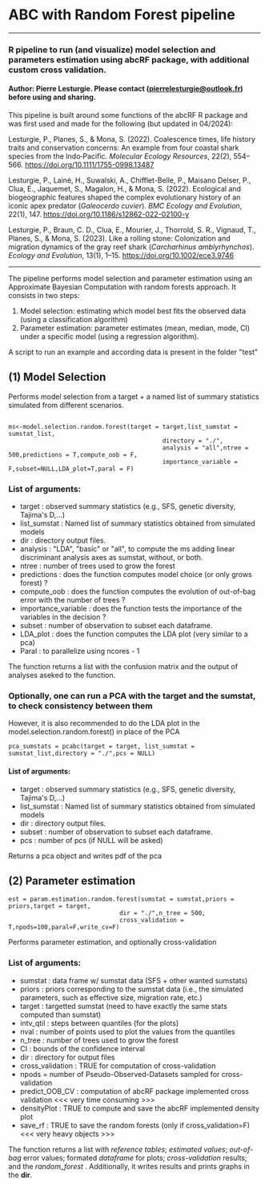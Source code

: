 # ABC with Random Forest pipeline 
--- 

### R pipeline to run (and visualize) model selection and parameters estimation using abcRF package, with additional custom cross validation. 
####  Author: Pierre Lesturgie. Please contact (pierrelesturgie@outlook.fr) before using and sharing. 

This pipeline is built around some functions of the abcRF R package and was first used and made for the following (but updated in 04/2024): 

Lesturgie, P., Planes, S., & Mona, S. (2022). Coalescence times, life history traits and conservation concerns: An example from four coastal shark species from the Indo‐Pacific. *Molecular Ecology Resources*, 22(2), 554–566. https://doi.org/10.1111/1755-0998.13487

Lesturgie, P., Lainé, H., Suwalski, A., Chifflet-Belle, P., Maisano Delser, P., Clua, E., Jaquemet, S., Magalon, H., & Mona, S. (2022). Ecological and biogeographic features shaped the complex evolutionary history of an iconic apex predator (*Galeocerdo cuvier*). *BMC Ecology and Evolution*, 22(1), 147. https://doi.org/10.1186/s12862-022-02100-y

Lesturgie, P., Braun, C. D., Clua, E., Mourier, J., Thorrold, S. R., Vignaud, T., Planes, S., & Mona, S. (2023). Like a rolling stone: Colonization and migration dynamics of the gray reef shark (*Carcharhinus amblyrhynchos*). *Ecology and Evolution*, 13(1), 1–15. https://doi.org/10.1002/ece3.9746

---

The pipeline performs model selection and parameter estimation using an Approximate Bayesian Computation with random forests approach. 
It consists in two steps: 

1. Model selection: estimating which model best fits the observed data (using a classification algorithm)
2. Parameter estimation: parameter estimates (mean, median, mode, CI) under a specific model (using a regression algorithm). 

A script to run an example and according data is present in the folder "test"

## (1) Model Selection

Performs  model selection from a target + a named list of summary statistics simulated from different scenarios. 

```

ms<-model.selection.random.forest(target = target,list_sumstat = sumstat_list,
                                           directory = "./",
                                           analysis = "all",ntree = 500,predictions = T,compute_oob = F,
                                           importance_variable = F,subset=NULL,LDA_plot=T,paral = F)
```

### List of arguments: 
- target : observed summary statistics (e.g., SFS, genetic diversity, Tajima's D,...)
- list_sumstat : Named list of summary statistics obtained from simulated models 
- dir : directory output files.
- analysis : "LDA", "basic" or "all", to compute the ms adding linear discriminant analysis axes as sumstat, without, or both. 
- ntree : number of trees used to grow the forest
- predictions : does the function computes model choice (or only grows forest) ?
- compute_oob : does the function computes the evolution of out-of-bag error with the number of trees ?
- importance_variable : does the function tests the importance of the variables in the decision ?
- subset : number of observation to subset each dataframe.
- LDA_plot : does the function computes the LDA plot (very similar to a pca)
- Paral : to parallelize using ncores - 1 

The function returns a list with the confusion matrix and the output of analyses aseked to the function. 

### Optionally, one can run a PCA with the target and the sumstat, to check consistency between them 
However, it is also recommended to do the LDA plot in the model.selection.random.forest() in place of the PCA 

```
pca_sumstats = pcabc(target = target, list_sumstat = sumstat_list,directory = "./",pcs = NULL)
```

#### List of arguments: 
- target : observed summary statistics (e.g., SFS, genetic diversity, Tajima's D,...)
- list_sumstat : Named list of summary statistics obtained from simulated models 
- dir : directory output files.
- subset : number of observation to subset each dataframe.
- pcs : number of pcs (if NULL will be asked) 

Returns a pca object and writes pdf of the pca

## (2) Parameter estimation 

```
est = param.estimation.random.forest(sumstat = sumstat,priors = priors,target = target, 
                               dir = "./",n_tree = 500,
                               cross_validation = T,npods=100,paral=F,write_cv=F)
```

Performs parameter estimation, and optionally cross-validation

### List of arguments: 
- sumstat : data frame w/ sumstat data (SFS + other wanted sumstats)
- priors : priors corresponding to the sumstat data (i.e., the simulated parameters, such as effective size, migration rate, etc.)
- target : targetted sumstat (need to have exactly the same stats computed than sumstat)
- intv_qtil : steps between quantiles (for the plots)
- nval : number of points used to plot the values from the quantiles
- n_tree : number of trees used to grow the forest
- CI : bounds of the confidence interval
- dir : directory for output files
- cross_validation : TRUE for computation of cross-validation
- npods = number of Pseudo-Observed-Datasets sampled for cross-validation
- predict_OOB_CV : computation of abcRF package implemented cross validation <<< very time consuming >>>
- densityPlot : TRUE to compute and save the abcRF implemented density plot
- save_rf : TRUE to save the random forests (only if cross_validation=F) <<< very heavy objects >>>

The function returns a list with *reference tables*; *estimated values*; *out-of-bag* error values; formated *dataframe* for plots; *cross-validation* results; and the *random_forest* . Additionally, it writes results and prints graphs in the **dir**.



